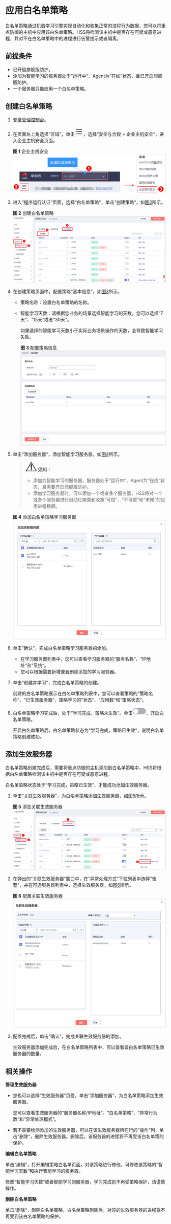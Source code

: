 # 应用白名单策略<a name="hss_01_0056"></a>

白名单策略通过机器学习引擎实现自动化和收集正常的进程行为数据，您可以将重点防御的主机中应用该白名单策略。HSS将检测该主机中是否存在可疑或恶意进程，并对不在白名单策略中的进程进行告警提示或者隔离。

## 前提条件<a name="section03898322209"></a>

-   已开启旗舰版防护。
-   添加为智能学习的服务器处于“运行中“、Agent为“在线“状态，且已开启旗舰版防护。
-   一个服务器只能应用一个白名单策略。

## 创建白名单策略<a name="section8431346145818"></a>

1.  [登录管理控制台](https://console.huaweicloud.com)。
2.  在页面左上角选择“区域“，单击![](figures/icon-servicelist.png)，选择“安全与合规  \>  企业主机安全“，进入企业主机安全页面。

    **图 1**  企业主机安全<a name="hss_01_0229_fig65591238182410"></a>  
    ![](figures/企业主机安全.png "企业主机安全")

3.  进入“程序运行认证“页面，选择“白名单策略“，单击“创建策略“，如[图2](#fig15321230175718)所示。

    **图 2**  创建白名单策略<a name="fig15321230175718"></a>  
    ![](figures/创建白名单策略.png "创建白名单策略")

4.  在创建策略页面中，配置策略“基本信息“，如[图3](#fig4161143291211)所示。
    -   策略名称：设置白名单策略的名称。
    -   智能学习天数：请根据您业务的场景选择智能学习的天数，您可以选择“7天“、“15天“或者“30天“。

        如果选择的智能学习天数小于实际业务场景操作的天数，会导致智能学习失败。

        **图 3**  配置策略信息<a name="fig4161143291211"></a>  
        ![](figures/配置策略信息.png "配置策略信息")

5.  单击“添加服务器“，添加智能学习服务器，如[图4](#fig158581753125814)所示。

    >![](public_sys-resources/icon-notice.gif) **须知：** 
    >-   添加为智能学习的服务器，服务器处于“运行中“、Agent为“在线“状态，且需要开启旗舰版防护。
    >-   添加学习服务器时，可以添加一个或者多个服务器，HSS将对一个或多个服务器进行自动化聚类和收集“可信“、“不可信“和“未知“的应用进程数据。

    **图 4**  添加白名单策略学习服务器<a name="fig158581753125814"></a>  
    ![](figures/添加白名单策略学习服务器.png "添加白名单策略学习服务器")

6.  单击“确认“，完成白名单策略学习服务器的添加。
    -   在学习服务器列表中，您可以查看学习服务器的“服务名称“、“IP地址“和“系统“。
    -   您可以根据需要新增或者删除添加的学习服务器。

7.  单击“创建并学习“，完成白名单策略的创建。

    创建的白名单策略展示在白名单策略列表中，您可以查看策略的“策略名称“、“已生效服务器“、策略学习的“状态“、“应用数“和“策略状态“。

8.  白名单策略学习完成后，处于“学习完成，策略未生效“。单击![](figures/icon-closed.png)，开启白名单策略。

    开启白名单策略后，白名单策略状态为“学习完成，策略已生效“，说明白名单策略创建成功。


## 添加生效服务器<a name="section157259107378"></a>

白名单策略创建完成后，需要将重点防御的主机添加到白名单策略中，HSS将根据白名单策略检测该主机中是否存在可疑或恶意进程。

白名单策略状态处于“学习完成，策略已生效“，才能成功添加生效服务器。

1.  单击“关联生效服务器“，为白名单策略添加生效服务器，如[图5](#fig1926019452016)所示。

    **图 5**  添加关联生效服务器<a name="fig1926019452016"></a>  
    ![](figures/添加关联生效服务器.png "添加关联生效服务器")

2.  在弹出的“关联生效服务器“窗口中，在“异常处理方式“下拉列表中选择“告警“，并在可选服务器列表中，选择生效服务器，如[图6](#fig16755625112414)所示。

    **图 6**  配置关联生效服务器<a name="fig16755625112414"></a>  
    ![](figures/配置关联生效服务器.png "配置关联生效服务器")

3.  配置完成后，单击“确认“，完成关联生效服务器的添加。

    生效服务器添加完成后，在白名单策略列表中，可以查看该白名单策略已生效服务器的数量。


## 相关操作<a name="section13644154072617"></a>

**管理生效服务器**

-   您也可以选择“生效服务器“页签，单击“添加服务器“，为白名单策略添加生效服务器。

    您可以查看生效服务器的“服务器名称/IP地址“、“白名单策略“、“异常行为数“和“异常处理模式“。

-   若不需要检测添加的生效服务器，可以在该生效服务器所在行的“操作“列，单击“删除“，删除生效服务器。删除后，该服务器的进程将不再受该白名单策的保护。

**编辑白名单策略**

单击“编辑“，打开编辑策略白名单页面，对该策略进行修改。可修改该策略的“智能学习天数“和执行智能学习的服务器。

修改“智能学习天数“或者智能学习的服务器，学习完成前不再受策略保护，请谨慎操作。

**删除白名单策略**

单击“删除“，删除白名单策略，白名单策略删除后，对应的生效服务器的进程将不再受到该白名单策略的保护。

